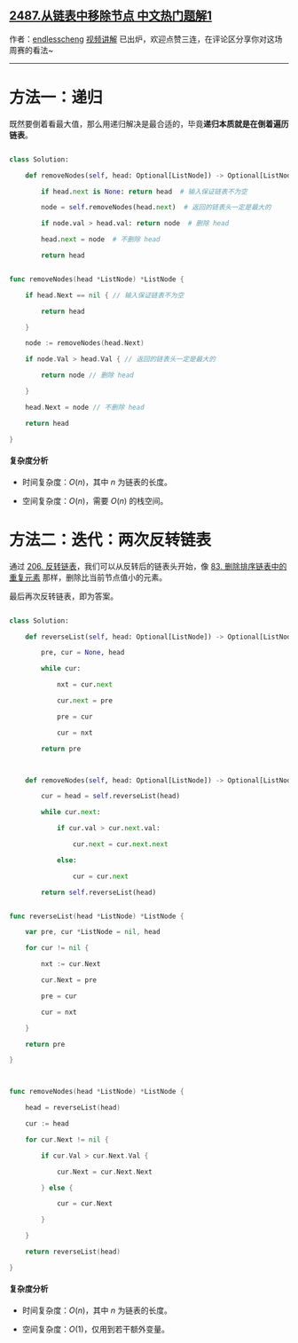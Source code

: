 ## [2487.从链表中移除节点 中文热门题解1](https://leetcode.cn/problems/remove-nodes-from-linked-list/solutions/100000/di-gui-jian-ji-xie-fa-by-endlesscheng-jfwi)

作者：[endlesscheng](https://leetcode.cn/u/endlesscheng)
[视频讲解](https://www.bilibili.com/video/BV1sD4y1e7pr/) 已出炉，欢迎点赞三连，在评论区分享你对这场周赛的看法~

---

# 方法一：递归

既然要倒着看最大值，那么用递归解决是最合适的，毕竟**递归本质就是在倒着遍历链表**。

```py [sol1-Python3]
class Solution:
    def removeNodes(self, head: Optional[ListNode]) -> Optional[ListNode]:
        if head.next is None: return head  # 输入保证链表不为空
        node = self.removeNodes(head.next)  # 返回的链表头一定是最大的
        if node.val > head.val: return node  # 删除 head
        head.next = node  # 不删除 head
        return head
```

```go [sol1-Go]
func removeNodes(head *ListNode) *ListNode {
	if head.Next == nil { // 输入保证链表不为空
		return head
	}
	node := removeNodes(head.Next)
	if node.Val > head.Val { // 返回的链表头一定是最大的
		return node // 删除 head
	}
	head.Next = node // 不删除 head
	return head
}
```

#### 复杂度分析

- 时间复杂度：$O(n)$，其中 $n$ 为链表的长度。
- 空间复杂度：$O(n)$，需要 $O(n)$ 的栈空间。

# 方法二：迭代：两次反转链表

通过 [206. 反转链表](https://leetcode.cn/problems/reverse-linked-list/)，我们可以从反转后的链表头开始，像 [83. 删除排序链表中的重复元素](https://leetcode.cn/problems/remove-duplicates-from-sorted-list/) 那样，删除比当前节点值小的元素。

最后再次反转链表，即为答案。

```py [sol2-Python3]
class Solution:
    def reverseList(self, head: Optional[ListNode]) -> Optional[ListNode]:
        pre, cur = None, head
        while cur:
            nxt = cur.next
            cur.next = pre
            pre = cur
            cur = nxt
        return pre

    def removeNodes(self, head: Optional[ListNode]) -> Optional[ListNode]:
        cur = head = self.reverseList(head)
        while cur.next:
            if cur.val > cur.next.val:
                cur.next = cur.next.next
            else:
                cur = cur.next
        return self.reverseList(head)
```

```go [sol2-Go]
func reverseList(head *ListNode) *ListNode {
	var pre, cur *ListNode = nil, head
	for cur != nil {
		nxt := cur.Next
		cur.Next = pre
		pre = cur
		cur = nxt
	}
	return pre
}

func removeNodes(head *ListNode) *ListNode {
	head = reverseList(head)
	cur := head
	for cur.Next != nil {
		if cur.Val > cur.Next.Val {
			cur.Next = cur.Next.Next
		} else {
			cur = cur.Next
		}
	}
	return reverseList(head)
}
```

#### 复杂度分析

- 时间复杂度：$O(n)$，其中 $n$ 为链表的长度。
- 空间复杂度：$O(1)$，仅用到若干额外变量。
